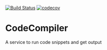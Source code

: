 [![Build Status](https://travis-ci.org/manoharprabhu/CodeCompiler.svg?branch=master)](https://travis-ci.org/manoharprabhu/CodeCompiler)
[![codecov](https://codecov.io/gh/manoharprabhu/CodeCompiler/branch/master/graph/badge.svg)](https://codecov.io/gh/manoharprabhu/CodeCompiler)
# CodeCompiler
A service to run code snippets and get output
